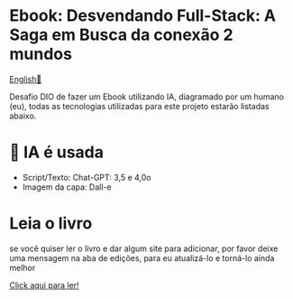 # Ebook: Desvendando Full-Stack: A Saga em Busca da conexão 2 mundos

[English🗽](https://github.com/GustinGame/ai-gen-ebook/blob/master/READMEEN.md)

Desafio DIO de fazer um Ebook utilizando IA, diagramado por um humano (eu), todas as tecnologias utilizadas para este projeto estarão listadas abaixo.

# 🤖 IA é usada
- Script/Texto: Chat-GPT: 3,5 e 4,0o
- Imagem da capa: Dall-e

# Leia o livro

se você quiser ler o livro e dar algum site para adicionar, por favor deixe uma mensagem na aba de edições, para eu atualizá-lo e torná-lo ainda melhor

[Click aqui para ler!](https://github.com/GustinGame/ai-gen-ebook/blob/master/DesvendandoFullStack_GustavoHenrique.pdf)
